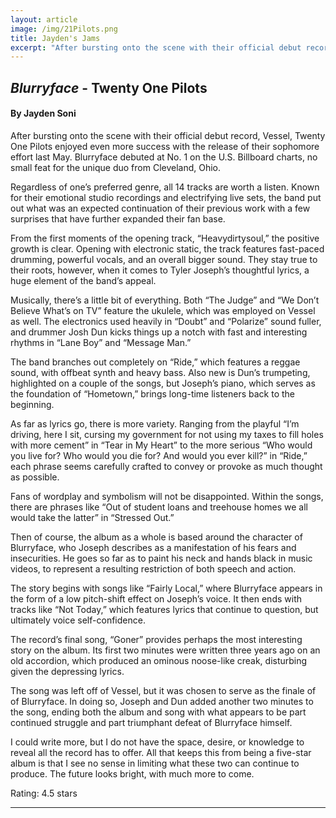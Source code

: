 ```yaml
---
layout: article
image: /img/21Pilots.png
title: Jayden's Jams
excerpt: "After bursting onto the scene with their official debut record, Vessel, Twenty One Pilots enjoyed even more success with the release of their sophomore effort last May."
---
```


<h2><i>Blurryface</i> - Twenty One Pilots</h2>
<h4>By Jayden Soni</h4>

After bursting onto the scene with their official debut record, Vessel, Twenty One Pilots enjoyed even more success with the release of their sophomore effort last May. Blurryface debuted at No. 1 on the U.S. Billboard charts, no small feat for the unique duo from Cleveland, Ohio. 

Regardless of one’s preferred genre, all 14 tracks are worth a listen. Known for their emotional studio recordings and electrifying live sets, the band put out what was an expected continuation of their previous work with a few surprises that have further expanded their fan base.

From the first moments of the opening track, “Heavydirtysoul,” the positive growth is clear. Opening with electronic static, the track features fast-paced drumming, powerful vocals, and an overall bigger sound. They stay true to their roots, however, when it comes to Tyler Joseph’s thoughtful lyrics, a huge element of the band’s appeal.

Musically, there’s a little bit of everything. Both “The Judge” and “We Don’t Believe What’s on TV” feature the ukulele, which was employed on Vessel as well. The electronics used heavily in “Doubt” and “Polarize” sound fuller, and drummer Josh Dun kicks things up a notch with fast and interesting rhythms in “Lane Boy” and “Message Man.”

The band branches out completely on “Ride,” which features a reggae sound, with offbeat synth and heavy bass. Also new is Dun’s trumpeting, highlighted on a couple of the songs, but Joseph’s piano, which serves as the foundation of “Hometown,” brings long-time listeners back to the beginning.

As far as lyrics go, there is more variety. Ranging from the playful “I’m driving, here I sit, cursing my government for not using my taxes to fill holes with more cement” in “Tear in My Heart” to the more serious “Who would you live for? Who would you die for? And would you ever kill?” in “Ride,” each phrase seems carefully crafted to convey or provoke as much thought as possible.

Fans of wordplay and symbolism will not be disappointed. Within the songs, there are phrases like “Out of student loans and treehouse homes we all would take the latter” in “Stressed Out.” 

Then of course, the album as a whole is based around the character of Blurryface, who Joseph describes as a manifestation of his fears and insecurities. He goes so far as to paint his neck and hands black in music videos, to represent a resulting restriction of both speech and action.

The story begins with songs like “Fairly Local,” where Blurryface appears in the form of a low pitch-shift effect on Joseph’s voice. It then ends with tracks like “Not Today,” which features lyrics that continue to question, but ultimately voice self-confidence.

The record’s final song, “Goner” provides perhaps the most interesting story on the album. Its first two minutes were written three years ago on an old accordion, which produced an ominous noose-like creak, disturbing given the depressing lyrics.

The song was left off of Vessel, but it was chosen to serve as the finale of of Blurryface. In doing so, Joseph and Dun added another two minutes to the song, ending both the album and song with what appears to be part continued struggle and part triumphant defeat of Blurryface himself.

I could write more, but I do not have the space, desire, or knowledge to reveal all the record has to offer. All that keeps this from being a five-star album is that I see no sense in limiting what these two can continue to produce. The future looks bright, with much more to come.

Rating: 4.5 stars 

<hr style="border-color:#7D7D7D;height:0.5px;">
